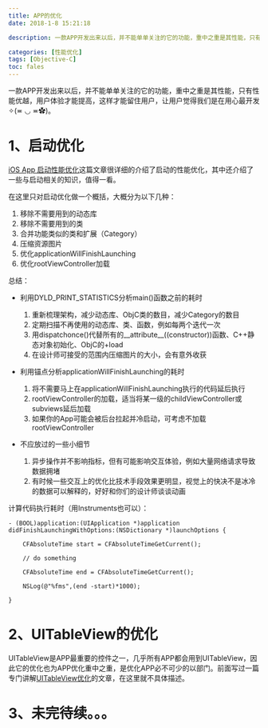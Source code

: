 ```yaml
---
title: APP的优化
date: 2018-1-8 15:21:18

description: 一款APP开发出来以后，并不能单单关注的它的功能，重中之重是其性能，只有性能优越，用户体验才能提高，这样才能留住用户，让用户觉得我们是在用心最开发✧(≖ ◡ ≖✿)。

categories: [性能优化]
tags: [Objective-C]
toc: fales 
---
```


一款APP开发出来以后，并不能单单关注的它的功能，重中之重是其性能，只有性能优越，用户体验才能提高，这样才能留住用户，让用户觉得我们是在用心最开发✧(≖ ◡ ≖✿)。

# 1、启动优化

[iOS App 启动性能优化](https://mp.weixin.qq.com/s/Kf3EbDIUuf0aWVT-UCEmbA)这篇文章很详细的介绍了启动的性能优化，其中还介绍了一些与启动相关的知识，值得一看。

在这里只对启动优化做一个概括，大概分为以下几种：

1. 移除不需要用到的动态库
2. 移除不需要用到的类
3. 合并功能类似的类和扩展（Category）
4. 压缩资源图片
5. 优化applicationWillFinishLaunching
6. 优化rootViewController加载

总结：

* 利用DYLD_PRINT_STATISTICS分析main()函数之前的耗时

   1. 重新梳理架构，减少动态库、ObjC类的数目，减少Category的数目
   2. 定期扫描不再使用的动态库、类、函数，例如每两个迭代一次
   3. 用dispatchonce()代替所有的__attribute__((constructor))函数、C++静态对象初始化、ObjC的+load 
   4. 在设计师可接受的范围内压缩图片的大小，会有意外收获


* 利用锚点分析applicationWillFinishLaunching的耗时

   1. 将不需要马上在applicationWillFinishLaunching执行的代码延后执行
   2. rootViewController的加载，适当将某一级的childViewController或subviews延后加载
   3. 如果你的App可能会被后台拉起并冷启动，可考虑不加载rootViewController

   
* 不应放过的一些小细节

   1. 异步操作并不影响指标，但有可能影响交互体验，例如大量网络请求导致数据拥堵
   2. 有时候一些交互上的优化比技术手段效果更明显，视觉上的快决不是冰冷的数据可以解释的，好好和你们的设计师谈谈动画


计算代码执行耗时（用Instruments也可以）：

```
- (BOOL)application:(UIApplication *)application didFinishLaunchingWithOptions:(NSDictionary *)launchOptions {
    
    CFAbsoluteTime start = CFAbsoluteTimeGetCurrent();
    
    // do something
    
    CFAbsoluteTime end = CFAbsoluteTimeGetCurrent();
    
    NSLog(@"%fms",(end -start)*1000);
     
}

```

# 2、UITableView的优化

UITableView是APP最重要的控件之一，几乎所有APP都会用到UITableView，因此它的优化也为APP优化重中之重，是优化APP必不可少的以部门。前面写过一篇专门讲解[UITableView优化](https://xiaopengmonsters.github.io/2017/12/26/UITableView%E7%9A%84%E4%BC%98%E5%8C%96/)的文章，在这里就不具体描述。

# 3、未完待续。。。
